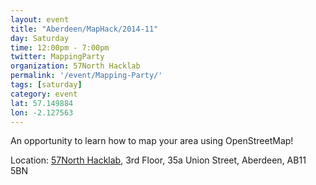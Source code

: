 ```yaml
---
layout: event
title: "Aberdeen/MapHack/2014-11"
day: Saturday
time: 12:00pm - 7:00pm
twitter: MappingParty
organization: 57North Hacklab
permalink: '/event/Mapping-Party/'
tags: [saturday]
category: event
lat: 57.149884
lon: -2.127563
---
```

An opportunity to learn how to map your area using OpenStreetMap!


Location:  <a href="http://57north.co/">57North Hacklab</a>, 3rd Floor, 35a Union Street, Aberdeen, AB11 5BN
